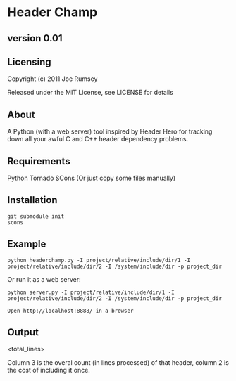 Header Champ
============

version 0.01
------------

Licensing
---------
Copyright (c) 2011 Joe Rumsey

Released under the MIT License, see LICENSE for details

About
-----

A Python (with a web server) tool inspired by Header Hero for tracking
down all your awful C and C++ header dependency problems.

Requirements
------------
Python
Tornado
SCons (Or just copy some files manually)

Installation
------------
    git submodule init
    scons

Example
-------

    python headerchamp.py -I project/relative/include/dir/1 -I project/relative/include/dir/2 -I /system/include/dir -p project_dir

Or run it as a web server:

    python server.py -I project/relative/include/dir/1 -I project/relative/include/dir/2 -I /system/include/dir -p project_dir

	Open http://localhost:8888/ in a browser

Output
------
<count> <lines> <total_lines> <filename>

Column 3 is the overal count (in lines processed) of that header,
column 2 is the cost of including it once.
